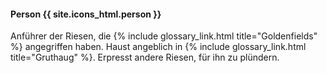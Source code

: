 ---
---
#### Person {{ site.icons_html.person }}

Anführer der Riesen, die {% include glossary_link.html title="Goldenfields" %} angegriffen haben. Haust angeblich in {% include glossary_link.html title="Gruthaug" %}.
Erpresst andere Riesen, für ihn zu plündern.